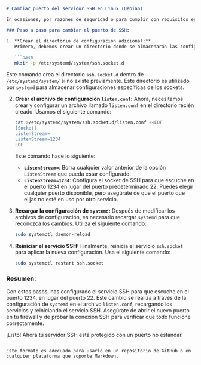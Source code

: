 

```markdown
# Cambiar puerto del servidor SSH en Linux (Debian)

En ocasiones, por razones de seguridad o para cumplir con requisitos específicos, es necesario cambiar el puerto por defecto en el que el servidor SSH escucha. El puerto predeterminado para SSH es el 22, pero cambiarlo puede ayudar a reducir la exposición a ataques automatizados. A continuación, te mostramos cómo hacerlo en un sistema Linux con Debian.

### Paso a paso para cambiar el puerto de SSH:

1. **Crear el directorio de configuración adicional:**
   Primero, debemos crear un directorio donde se almacenarán las configuraciones adicionales para el servicio `ssh.socket`. Ejecuta el siguiente comando:
   
   ```bash
   mkdir -p /etc/systemd/system/ssh.socket.d
```

Este comando crea el directorio `ssh.socket.d` dentro de `/etc/systemd/system/` si no existe previamente. Este directorio es utilizado por `systemd` para almacenar configuraciones específicas de los sockets.

2. **Crear el archivo de configuración `listen.conf`:** Ahora, necesitamos crear y configurar un archivo llamado `listen.conf` en el directorio recién creado. Usamos el siguiente comando:
    
    ```bash
    cat >/etc/systemd/system/ssh.socket.d/listen.conf <<EOF
    [Socket]
    ListenStream=
    ListenStream=1234
    EOF
    ```
    
    Este comando hace lo siguiente:
    
    - **`ListenStream=`**: Borra cualquier valor anterior de la opción `ListenStream` que pueda estar configurado.
    - **`ListenStream=1234`**: Configura el socket de SSH para que escuche en el puerto 1234 en lugar del puerto predeterminado 22. Puedes elegir cualquier puerto disponible, pero asegúrate de que el puerto que elijas no esté en uso por otro servicio.
3. **Recargar la configuración de `systemd`:** Después de modificar los archivos de configuración, es necesario recargar `systemd` para que reconozca los cambios. Utiliza el siguiente comando:
    
    ```bash
    sudo systemctl daemon-reload
    ```
    
4. **Reiniciar el servicio SSH:** Finalmente, reinicia el servicio `ssh.socket` para aplicar la nueva configuración. Usa el siguiente comando:
    
    ```bash
    sudo systemctl restart ssh.socket
    ```
    

### Resumen:

Con estos pasos, has configurado el servicio SSH para que escuche en el puerto 1234, en lugar del puerto 22. Este cambio se realiza a través de la configuración de `systemd` en el archivo `listen.conf`, recargando los servicios y reiniciando el servicio SSH. Asegúrate de abrir el nuevo puerto en tu firewall y de probar la conexión SSH para verificar que todo funcione correctamente.

¡Listo! Ahora tu servidor SSH está protegido con un puerto no estándar.

```

Este formato es adecuado para usarlo en un repositorio de GitHub o en cualquier plataforma que soporte Markdown.
```